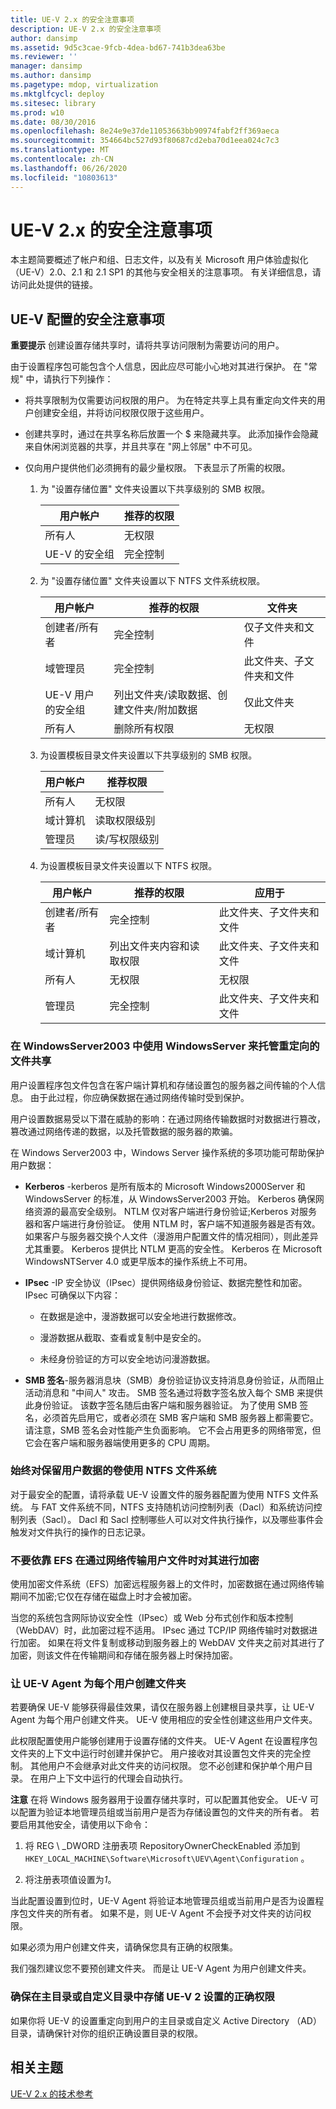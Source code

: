 ```yaml
---
title: UE-V 2.x 的安全注意事项
description: UE-V 2.x 的安全注意事项
author: dansimp
ms.assetid: 9d5c3cae-9fcb-4dea-bd67-741b3dea63be
ms.reviewer: ''
manager: dansimp
ms.author: dansimp
ms.pagetype: mdop, virtualization
ms.mktglfcycl: deploy
ms.sitesec: library
ms.prod: w10
ms.date: 08/30/2016
ms.openlocfilehash: 8e24e9e37de11053663bb90974fabf2ff369aeca
ms.sourcegitcommit: 354664bc527d93f80687cd2eba70d1eea024c7c3
ms.translationtype: MT
ms.contentlocale: zh-CN
ms.lasthandoff: 06/26/2020
ms.locfileid: "10803613"
---
```

# UE-V 2.x 的安全注意事项


本主题简要概述了帐户和组、日志文件，以及有关 Microsoft 用户体验虚拟化（UE-V）2.0、2.1 和 2.1 SP1 的其他与安全相关的注意事项。 有关详细信息，请访问此处提供的链接。

## UE-V 配置的安全注意事项


**重要提示** 创建设置存储共享时，请将共享访问限制为需要访问的用户。

 

由于设置程序包可能包含个人信息，因此应尽可能小心地对其进行保护。 在 "常规" 中，请执行下列操作：

-   将共享限制为仅需要访问权限的用户。 为在特定共享上具有重定向文件夹的用户创建安全组，并将访问权限仅限于这些用户。

-   创建共享时，通过在共享名称后放置一个 $ 来隐藏共享。 此添加操作会隐藏来自休闲浏览器的共享，并且共享在 "网上邻居" 中不可见。

-   仅向用户提供他们必须拥有的最少量权限。 下表显示了所需的权限。

    1.  为 "设置存储位置" 文件夹设置以下共享级别的 SMB 权限。

        | 用户帐户 | 推荐的权限 |
        | - | - |
        | 所有人 | 无权限 |
        |UE-V 的安全组 | 完全控制 |

    2.  为 "设置存储位置" 文件夹设置以下 NTFS 文件系统权限。

        | 用户帐户 | 推荐的权限 | 文件夹 |
        | - | - | - |
        | 创建者/所有者 | 完全控制 | 仅子文件夹和文件|
        | 域管理员 | 完全控制 | 此文件夹、子文件夹和文件 |
        | UE-V 用户的安全组 | 列出文件夹/读取数据、创建文件夹/附加数据 | 仅此文件夹 |
        | 所有人 | 删除所有权限 | 无权限 |

    3.  为设置模板目录文件夹设置以下共享级别的 SMB 权限。

        | 用户帐户 | 推荐权限 |
        | - | - |
        | 所有人 | 无权限 |
        | 域计算机 | 读取权限级别 |
        | 管理员 | 读/写权限级别 |
         
    4.  为设置模板目录文件夹设置以下 NTFS 权限。

        | 用户帐户 | 推荐的权限 | 应用于 |
        | - | - | - |
        | 创建者/所有者 | 完全控制 | 此文件夹、子文件夹和文件 |
        | 域计算机 | 列出文件夹内容和读取权限 | 此文件夹、子文件夹和文件|
        | 所有人| 无权限| 无权限|
        | 管理员| 完全控制| 此文件夹、子文件夹和文件|

### 在 WindowsServer2003 中使用 WindowsServer 来托管重定向的文件共享

用户设置程序包文件包含在客户端计算机和存储设置包的服务器之间传输的个人信息。 由于此过程，你应确保数据在通过网络传输时受到保护。

用户设置数据易受以下潜在威胁的影响：在通过网络传输数据时对数据进行篡改，篡改通过网络传递的数据，以及托管数据的服务器的欺骗。

在 Windows Server2003 中，Windows Server 操作系统的多项功能可帮助保护用户数据：

-   **Kerberos** -kerberos 是所有版本的 Microsoft Windows2000Server 和 WindowsServer 的标准，从 WindowsServer2003 开始。 Kerberos 确保网络资源的最高安全级别。 NTLM 仅对客户端进行身份验证;Kerberos 对服务器和客户端进行身份验证。 使用 NTLM 时，客户端不知道服务器是否有效。 如果客户与服务器交换个人文件（漫游用户配置文件的情况相同），则此差异尤其重要。 Kerberos 提供比 NTLM 更高的安全性。 Kerberos 在 Microsoft WindowsNTServer 4.0 或更早版本的操作系统上不可用。

-   **IPsec** -IP 安全协议（IPsec）提供网络级身份验证、数据完整性和加密。 IPsec 可确保以下内容：

    -   在数据是途中，漫游数据可以安全地进行数据修改。

    -   漫游数据从截取、查看或复制中是安全的。

    -   未经身份验证的方可以安全地访问漫游数据。

-   **SMB 签名**-服务器消息块（SMB）身份验证协议支持消息身份验证，从而阻止活动消息和 "中间人" 攻击。 SMB 签名通过将数字签名放入每个 SMB 来提供此身份验证。 该数字签名随后由客户端和服务器验证。 为了使用 SMB 签名，必须首先启用它，或者必须在 SMB 客户端和 SMB 服务器上都需要它。 请注意，SMB 签名会对性能产生负面影响。 它不会占用更多的网络带宽，但它会在客户端和服务器端使用更多的 CPU 周期。

### 始终对保留用户数据的卷使用 NTFS 文件系统

对于最安全的配置，请将承载 UE-V 设置文件的服务器配置为使用 NTFS 文件系统。 与 FAT 文件系统不同，NTFS 支持随机访问控制列表（Dacl）和系统访问控制列表（Sacl）。 Dacl 和 Sacl 控制哪些人可以对文件执行操作，以及哪些事件会触发对文件执行的操作的日志记录。

### 不要依靠 EFS 在通过网络传输用户文件时对其进行加密

使用加密文件系统（EFS）加密远程服务器上的文件时，加密数据在通过网络传输期间不加密;它仅在存储在磁盘上时才会被加密。

当您的系统包含网际协议安全性（IPsec）或 Web 分布式创作和版本控制（WebDAV）时，此加密过程不适用。 IPsec 通过 TCP/IP 网络传输时对数据进行加密。 如果在将文件复制或移动到服务器上的 WebDAV 文件夹之前对其进行了加密，则该文件在传输期间和存储在服务器上时保持加密。

### 让 UE-V Agent 为每个用户创建文件夹

若要确保 UE-V 能够获得最佳效果，请仅在服务器上创建根目录共享，让 UE-V Agent 为每个用户创建文件夹。 UE-V 使用相应的安全性创建这些用户文件夹。

此权限配置使用户能够创建用于设置存储的文件夹。 UE-V Agent 在设置程序包文件夹的上下文中运行时创建并保护它。 用户接收对其设置包文件夹的完全控制。 其他用户不会继承对此文件夹的访问权限。 您不必创建和保护单个用户目录。 在用户上下文中运行的代理会自动执行。

**注意** 在将 Windows 服务器用于设置存储共享时，可以配置其他安全。 UE-V 可以配置为验证本地管理员组或当前用户是否为存储设置包的文件夹的所有者。 若要启用其他安全，请使用以下命令：

1.  将 REG \ _DWORD 注册表项 RepositoryOwnerCheckEnabled 添加到 `HKEY_LOCAL_MACHINE\Software\Microsoft\UEV\Agent\Configuration` 。

2.  将注册表项值设置为*1*。

当此配置设置到位时，UE-V Agent 将验证本地管理员组或当前用户是否为设置程序包文件夹的所有者。 如果不是，则 UE-V Agent 不会授予对文件夹的访问权限。

 

如果必须为用户创建文件夹，请确保您具有正确的权限集。

我们强烈建议您不要预创建文件夹。 而是让 UE-V Agent 为用户创建文件夹。

### 确保在主目录或自定义目录中存储 UE-V 2 设置的正确权限

如果你将 UE-V 的设置重定向到用户的主目录或自定义 Active Directory （AD）目录，请确保针对你的组织正确设置目录的权限。






## 相关主题


[UE-V 2.x 的技术参考](technical-reference-for-ue-v-2x-both-uevv2.md)

 

 





